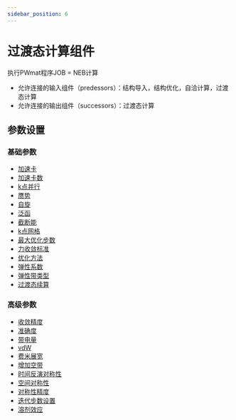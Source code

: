 ```yaml
---
sidebar_position: 6
---
```


# 过渡态计算组件
执行PWmat程序JOB = NEB计算

- 允许连接的输入组件（predessors）：结构导入，结构优化，自洽计算，过渡态计算
- 允许连接的输出组件（successors）：过渡态计算

## 参数设置

### 基础参数

- [加速卡](/next/Q-Flow/模拟/计算参数/qflow_parameters_gpu/)
- [加速卡数](/next/Q-Flow/模拟/计算参数/qflow_parameters_gpu_number/)
- [k点并行](/next/Q-Flow/模拟/计算参数/qflow_parameters_kpara/)
- [赝势](/next/Q-Flow/模拟/计算参数/qflow_parameters_pp/)
- [自旋](/next/Q-Flow/模拟/计算参数/qflow_parameters_spin/)
- [泛函](/next/Q-Flow/模拟/计算参数/qflow_parameters_xcfunctional/)
- [截断能](/next/Q-Flow/模拟/计算参数/qflow_parameters_ecut/)
- [k点网格](/next/Q-Flow/模拟/计算参数/qflow_parameters_kmesh/)
- [最大优化步数](/next/Q-Flow/模拟/计算参数/qflow_parameters_relax/)
- [力收敛标准](/next/Q-Flow/模拟/计算参数/qflow_parameters_relax/)
- [优化方法](/next/Q-Flow/模拟/计算参数/qflow_parameters_relax/)
- [弹性系数](/next/Q-Flow/模拟/计算参数/qflow_parameters_neb/)
- [弹性带类型](/next/Q-Flow/模拟/计算参数/qflow_parameters_neb/)
- [过渡态续算](/next/Q-Flow/模拟/计算参数/qflow_parameters_neb/)

### 高级参数

- [收敛精度](/next/Q-Flow/模拟/计算参数/qflow_parameters_convergence/)
- [准确度](/next/Q-Flow/模拟/计算参数/qflow_parameters_accuracy/)
- [带电量](/next/Q-Flow/模拟/计算参数/qflow_parameters_net_charge/)
- [vdW](/next/Q-Flow/模拟/计算参数/qflow_parameters_vdw/)
- [费米展宽](/next/Q-Flow/模拟/计算参数/qflow_parameters_fermide/)
- [增加空带](/next/Q-Flow/模拟/计算参数/qflow_parameters_addband/)
- [时间反演对称性](/next/Q-Flow/模拟/计算参数/qflow_parameters_symmetry/)
- [空间对称性](/next/Q-Flow/模拟/计算参数/qflow_parameters_symmetry/)
- [对称性精度](/next/Q-Flow/模拟/计算参数/qflow_parameters_symmetry/)
- [迭代步数设置](/next/Q-Flow/模拟/计算参数/qflow_parameters_iteration/)
- [溶剂效应](/next/Q-Flow/模拟/计算参数/qflow_parameters_solvent/)
